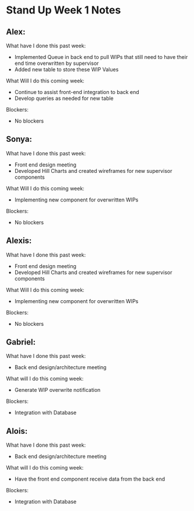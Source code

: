 # Stand Up Week 1 Notes

## Alex: 
What have I done this past week:
- Implemented Queue in back end to pull WIPs that still need to have their end time overwritten by supervisor
- Added new table to store these WIP Values

What Will I do this coming week:
- Continue to assist front-end integration to back end
- Develop queries as needed for new table

Blockers:
- No blockers

## Sonya: 
What have I done this past week:
- Front end design meeting
- Developed Hill Charts and created wireframes for new supervisor components

What Will I do this coming week:
- Implementing new component for overwritten WIPs

Blockers:
- No blockers

## Alexis: 
What have I done this past week:
- Front end design meeting
- Developed Hill Charts and created wireframes for new supervisor components

What Will I do this coming week:
- Implementing new component for overwritten WIPs

Blockers:
- No blockers

## Gabriel:
What have I done this past week:
- Back end design/architecture meeting

What will I do this coming week:
- Generate WIP overwrite notification

Blockers:
- Integration with Database

## Alois:
What have I done this past week:
- Back end design/architecture meeting

What will I do this coming week:
- Have the front end component receive data from the back end

Blockers:
- Integration with Database
